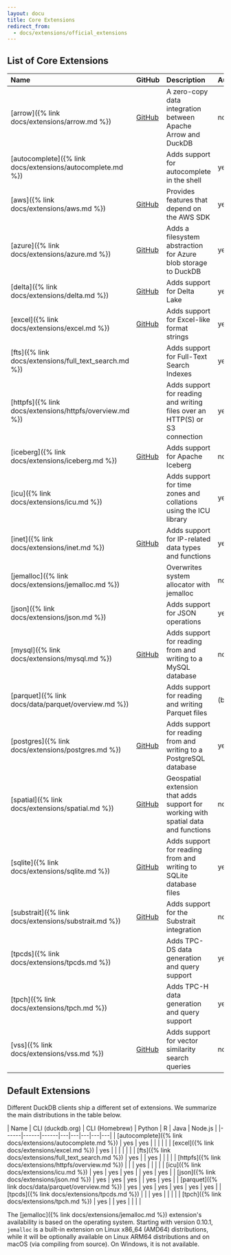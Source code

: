 ```yaml
---
layout: docu
title: Core Extensions
redirect_from:
  - docs/extensions/official_extensions 
---
```


## List of Core Extensions

| Name                         | GitHub                                                                           | Description                                                                        | Autoloadable  | Aliases                 |
|:-----------------------------|----------------------------------------------------------------------------------|:-----------------------------------------------------------------------------------|:--------------|:------------------------|
| [arrow]({% link docs/extensions/arrow.md %})               | [<span class="github">GitHub</span>](https://github.com/duckdb/arrow)            | A zero-copy data integration between Apache Arrow and DuckDB                       | no            |                         |
| [autocomplete]({% link docs/extensions/autocomplete.md %}) |                                                                                  | Adds support for autocomplete in the shell                                         | yes           |                         |
| [aws]({% link docs/extensions/aws.md %})                   | [<span class="github">GitHub</span>](https://github.com/duckdb/duckdb_aws)       | Provides features that depend on the AWS SDK                                       | yes           |                         |
| [azure]({% link docs/extensions/azure.md %})               | [<span class="github">GitHub</span>](https://github.com/duckdb/duckdb_azure)     | Adds a filesystem abstraction for Azure blob storage to DuckDB                     | yes           |                         |
| [delta]({% link docs/extensions/delta.md %})               | [<span class="github">GitHub</span>](https://github.com/duckdb/duckdb_delta)     | Adds support for Delta Lake                                                        | yes           |                         |
| [excel]({% link docs/extensions/excel.md %})               | [<span class="github">GitHub</span>](https://github.com/duckdb/duckdb_excel)     | Adds support for Excel-like format strings                                         | yes           |                         |
| [fts]({% link docs/extensions/full_text_search.md %})      |                                                                                  | Adds support for Full-Text Search Indexes                                          | yes           |                         |
| [httpfs]({% link docs/extensions/httpfs/overview.md %})             |                                                                                  | Adds support for reading and writing files over an HTTP(S) or S3 connection        | yes           | http, https, s3         |
| [iceberg]({% link docs/extensions/iceberg.md %})           | [<span class="github">GitHub</span>](https://github.com/duckdb/duckdb_iceberg)   | Adds support for Apache Iceberg                                                    | no            |                         |
| [icu]({% link docs/extensions/icu.md %})                   |                                                                                  | Adds support for time zones and collations using the ICU library                   | yes           |                         |
| [inet]({% link docs/extensions/inet.md %})                 |  [<span class="github">GitHub</span>](https://github.com/duckdb/duckdb_inet)     | Adds support for IP-related data types and functions                               | yes           |                         |
| [jemalloc]({% link docs/extensions/jemalloc.md %})         |                                                                                  | Overwrites system allocator with jemalloc                                          | no            |                         |
| [json]({% link docs/extensions/json.md %})                 |                                                                                  | Adds support for JSON operations                                                   | yes           |                         |
| [mysql]({% link docs/extensions/mysql.md %})               | [<span class="github">GitHub</span>](https://github.com/duckdb/duckdb_mysql)     | Adds support for reading from and writing to a MySQL database                      | no            |                         |
| [parquet]({% link docs/data/parquet/overview.md %})           |                                                                                  | Adds support for reading and writing Parquet files                                 | (built-in)    |                         |
| [postgres]({% link docs/extensions/postgres.md %})         | [<span class="github">GitHub</span>](https://github.com/duckdb/postgres_scanner) | Adds support for reading from and writing to a PostgreSQL database                 | yes           | postgres_scanner        |
| [spatial]({% link docs/extensions/spatial.md %})           | [<span class="github">GitHub</span>](https://github.com/duckdb/duckdb_spatial)   | Geospatial extension that adds support for working with spatial data and functions | no            |                         |
| [sqlite]({% link docs/extensions/sqlite.md %})             | [<span class="github">GitHub</span>](https://github.com/duckdb/sqlite_scanner)   | Adds support for reading from and writing to SQLite database files                 | yes           | sqlite_scanner, sqlite3 |
| [substrait]({% link docs/extensions/substrait.md %})       | [<span class="github">GitHub</span>](https://github.com/duckdb/substrait)        | Adds support for the Substrait integration                                         | no            |                         |
| [tpcds]({% link docs/extensions/tpcds.md %})               |                                                                                  | Adds TPC-DS data generation and query support                                      | yes           |                         |
| [tpch]({% link docs/extensions/tpch.md %})                 |                                                                                  | Adds TPC-H data generation and query support                                       | yes           |                         |
| [vss]({% link docs/extensions/vss.md %})                   | [<span class="github">GitHub</span>](https://github.com/duckdb/duckdb_vss)       | Adds support for vector similarity search queries                                  | no            |                         |

## Default Extensions

Different DuckDB clients ship a different set of extensions.
We summarize the main distributions in the table below.

<div class="narrow_table"></div>

| Name | CLI (duckdb.org) | CLI (Homebrew) | Python | R | Java | Node.js |
|------|------|------|---|---|---|---|---|
| [autocomplete]({% link docs/extensions/autocomplete.md %}) | yes | yes |     |     |     |     |
| [excel]({% link docs/extensions/excel.md %})               | yes |     |     |     |     |     |
| [fts]({% link docs/extensions/full_text_search.md %})      | yes |     | yes |     |     |     |
| [httpfs]({% link docs/extensions/httpfs/overview.md %})             |     |     | yes |     |     |     |
| [icu]({% link docs/extensions/icu.md %})                   | yes | yes | yes |     | yes | yes |
| [json]({% link docs/extensions/json.md %})                 | yes | yes | yes |     | yes | yes |
| [parquet]({% link docs/data/parquet/overview.md %})           | yes | yes | yes | yes | yes | yes |
| [tpcds]({% link docs/extensions/tpcds.md %})               |     |     | yes |     |     |     |
| [tpch]({% link docs/extensions/tpch.md %})                 | yes |     | yes |     |     |     |

The [jemalloc]({% link docs/extensions/jemalloc.md %}) extension's availability is based on the operating system.
Starting with version 0.10.1, `jemalloc` is a built-in extension on Linux x86_64 (AMD64) distributions, while it will be optionally available on Linux ARM64 distributions and on macOS (via compiling from source).
On Windows, it is not available.
